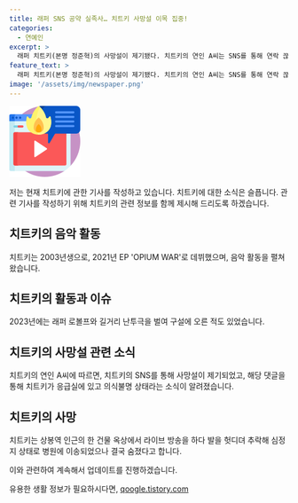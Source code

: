 ```yaml
---
title: 래퍼 SNS 공약 실족사… 치트키 사망설 이목 집중!
categories:
  - 연예인
excerpt: >
  래퍼 치트키(본명 정준혁)의 사망설이 제기됐다. 치트키의 연인 A씨는 SNS를 통해 연락 끊길 것 같다며 걱정을 표했고, 치트키가 옥상에서 추락 후 숨졌다는 소식이 전해졌다. A씨는 미안하고 고맙다. 항상 행복해라는 추모글을 게시했다. 치트키는 2021년 EP OPIUM WAR로 데뷔하며 활동했으며, 2023년에는 래퍼 로볼프와의 갈등으로 유명했다.
feature_text: >
  래퍼 치트키(본명 정준혁)의 사망설이 제기됐다. 치트키의 연인 A씨는 SNS를 통해 연락 끊길 것 같다며 걱정을 표했고, 치트키가 옥상에서 추락 후 숨졌다는 소식이 전해졌다. A씨는 미안하고 고맙다. 항상 행복해라는 추모글을 게시했다. 치트키는 2021년 EP OPIUM WAR로 데뷔하며 활동했으며, 2023년에는 래퍼 로볼프와의 갈등으로 유명했다.
image: '/assets/img/newspaper.png'
---
```


<p><img src="/assets/img/news.png" alt="rentncar 속보" /></p>

<p>저는 현재 치트키에 관한 기사를 작성하고 있습니다. 치트키에 대한 소식은 슬픕니다. 관련 기사를 작성하기 위해 치트키의 관련 정보를 함께 제시해 드리도록 하겠습니다. </p>

<h2>치트키의 음악 활동</h2>

<p data-ke-size="size16">치트키는 2003년생으로, 2021년 EP 'OPIUM WAR'로 데뷔했으며, 음악 활동을 펼쳐왔습니다.</p>

<h2>치트키의 활동과 이슈</h2>

<p data-ke-size="size16">2023년에는 래퍼 로볼프와 길거리 난투극을 벌여 구설에 오른 적도 있었습니다.</p>

<h2>치트키의 사망설 관련 소식</h2>

<p data-ke-size="size16">치트키의 연인 A씨에 따르면, 치트키의 SNS를 통해 사망설이 제기되었고, 해당 댓글을 통해 치트키가 응급실에 있고 의식불명 상태라는 소식이 알려졌습니다.</p>

<h2>치트키의 사망</h2>

<p data-ke-size="size16">치트키는 상봉역 인근의 한 건물 옥상에서 라이브 방송을 하다 발을 헛디뎌 추락해 심정지 상태로 병원에 이송되었으나 결국 숨졌다고 합니다.</p>

<p>이와 관련하여 계속해서 업데이트를 진행하겠습니다.</p>
유용한 생활 정보가 필요하시다면, <a href="https://qoogle.tistory.com" rel="dofollow">qoogle.tistory.com</a>


